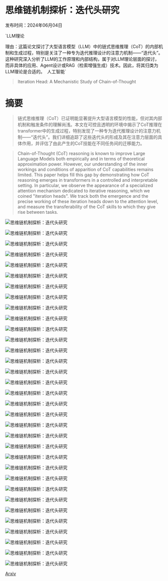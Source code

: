 # 思维链机制探析：迭代头研究

发布时间：2024年06月04日

`LLM理论

理由：这篇论文探讨了大型语言模型（LLM）中的链式思维推理（CoT）的内部机制和生成过程，特别是关注了一种专为迭代推理设计的注意力机制——“迭代头”。这种研究深入分析了LLM的工作原理和内部结构，属于对LLM理论层面的探讨，而非具体的应用、Agent设计或RAG（检索增强生成）技术。因此，将其归类为LLM理论是合适的。` `人工智能`

> Iteration Head: A Mechanistic Study of Chain-of-Thought

# 摘要

> 链式思维推理（CoT）已证明能显著提升大型语言模型的性能，但对其内部机制和触发条件的理解尚浅。本文在可控且透明的环境中揭示了CoT推理在transformer中的生成过程，特别发现了一种专为迭代推理设计的注意力机制——“迭代头”。我们详细追踪了这些迭代头的形成及其在注意力层面的具体作用，并评估了由此产生的CoT技能在不同任务间的迁移能力。

> Chain-of-Thought (CoT) reasoning is known to improve Large Language Models both empirically and in terms of theoretical approximation power. However, our understanding of the inner workings and conditions of apparition of CoT capabilities remains limited. This paper helps fill this gap by demonstrating how CoT reasoning emerges in transformers in a controlled and interpretable setting. In particular, we observe the appearance of a specialized attention mechanism dedicated to iterative reasoning, which we coined "iteration heads". We track both the emergence and the precise working of these iteration heads down to the attention level, and measure the transferability of the CoT skills to which they give rise between tasks.

![思维链机制探析：迭代头研究](../../../paper_images/2406.02128/x1.png)

![思维链机制探析：迭代头研究](../../../paper_images/2406.02128/x2.png)

![思维链机制探析：迭代头研究](../../../paper_images/2406.02128/x3.png)

![思维链机制探析：迭代头研究](../../../paper_images/2406.02128/x4.png)

![思维链机制探析：迭代头研究](../../../paper_images/2406.02128/x5.png)

![思维链机制探析：迭代头研究](../../../paper_images/2406.02128/x6.png)

![思维链机制探析：迭代头研究](../../../paper_images/2406.02128/x7.png)

![思维链机制探析：迭代头研究](../../../paper_images/2406.02128/x8.png)

![思维链机制探析：迭代头研究](../../../paper_images/2406.02128/x9.png)

![思维链机制探析：迭代头研究](../../../paper_images/2406.02128/x10.png)

![思维链机制探析：迭代头研究](../../../paper_images/2406.02128/x11.png)

![思维链机制探析：迭代头研究](../../../paper_images/2406.02128/x12.png)

![思维链机制探析：迭代头研究](../../../paper_images/2406.02128/x13.png)

![思维链机制探析：迭代头研究](../../../paper_images/2406.02128/x14.png)

![思维链机制探析：迭代头研究](../../../paper_images/2406.02128/x15.png)

![思维链机制探析：迭代头研究](../../../paper_images/2406.02128/x16.png)

![思维链机制探析：迭代头研究](../../../paper_images/2406.02128/x17.png)

![思维链机制探析：迭代头研究](../../../paper_images/2406.02128/x18.png)

![思维链机制探析：迭代头研究](../../../paper_images/2406.02128/x19.png)

![思维链机制探析：迭代头研究](../../../paper_images/2406.02128/x20.png)

![思维链机制探析：迭代头研究](../../../paper_images/2406.02128/x21.png)

![思维链机制探析：迭代头研究](../../../paper_images/2406.02128/x22.png)

![思维链机制探析：迭代头研究](../../../paper_images/2406.02128/x23.png)

![思维链机制探析：迭代头研究](../../../paper_images/2406.02128/x24.png)

![思维链机制探析：迭代头研究](../../../paper_images/2406.02128/x25.png)

![思维链机制探析：迭代头研究](../../../paper_images/2406.02128/x26.png)

![思维链机制探析：迭代头研究](../../../paper_images/2406.02128/x27.png)

![思维链机制探析：迭代头研究](../../../paper_images/2406.02128/x28.png)

![思维链机制探析：迭代头研究](../../../paper_images/2406.02128/x29.png)

![思维链机制探析：迭代头研究](../../../paper_images/2406.02128/x30.png)

![思维链机制探析：迭代头研究](../../../paper_images/2406.02128/x31.png)

![思维链机制探析：迭代头研究](../../../paper_images/2406.02128/x32.png)

![思维链机制探析：迭代头研究](../../../paper_images/2406.02128/x33.png)

[Arxiv](https://arxiv.org/abs/2406.02128)